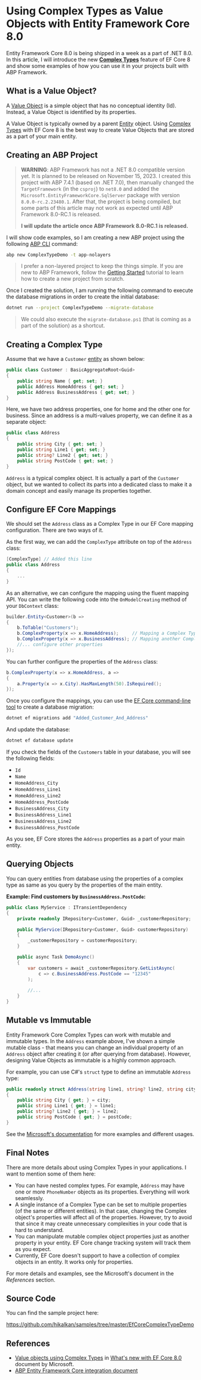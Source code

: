 # Using Complex Types as Value Objects with Entity Framework Core 8.0

Entity Framework Core 8.0 is being shipped in a week as a part of .NET 8.0. In this article, I will introduce the new **[Complex Types](https://learn.microsoft.com/en-us/ef/core/what-is-new/ef-core-8.0/whatsnew#value-objects-using-complex-types)** feature of EF Core 8 and show some examples of how you can use it in your projects built with ABP Framework.

## What is a Value Object?

A [Value Object](https://docs.abp.io/en/abp/latest/Value-Objects) is a simple object that has no conceptual identity (Id). Instead, a Value Object is identified by its properties.

A Value Object is typically owned by a parent [Entity](https://docs.abp.io/en/abp/latest/Entities) object. Using [Complex Types](https://learn.microsoft.com/en-us/ef/core/what-is-new/ef-core-8.0/whatsnew#value-objects-using-complex-types) with EF Core 8 is the best way to create Value Objects that are stored as a part of your main entity.

## Creating an ABP Project

> **WARNING**: ABP Framework has not a .NET 8.0 compatible version yet. It is planned to be released on November 15, 2023. I created this project with ABP 7.4.1 (based on .NET 7.0), then manually changed the `TargetFramework` (in the `csproj`) to `net8.0` and added the `Microsoft.EntityFrameworkCore.SqlServer` package with version `8.0.0-rc.2.23480.1`. After that, the project is being compiled, but some parts of this article may not work as expected until ABP Framework 8.0-RC.1 is released.
>
> **I will update the article once ABP Framework 8.0-RC.1 is released.**

I will show code examples, so I am creating a new ABP project using the following [ABP CLI](https://docs.abp.io/en/abp/latest/CLI) command:

````bash
abp new ComplexTypeDemo -t app-nolayers
````

> I prefer a non-layered project to keep the things simple. If you are new to ABP Framework, follow the [Getting Started](https://docs.abp.io/en/abp/latest/Getting-Started-Overall) tutorial to learn how to create a new project from scratch.

Once I created the solution, I am running the following command to execute the database migrations in order to create the initial database:

````bash
dotnet run --project ComplexTypeDemo --migrate-database
````

> We could also execute the `migrate-database.ps1` (that is coming as a part of the solution) as a shortcut.

## Creating a Complex Type

Assume that we have a `Customer` [entity](https://docs.abp.io/en/abp/latest/Entities) as shown below:

````csharp
public class Customer : BasicAggregateRoot<Guid>
{
    public string Name { get; set; }
    public Address HomeAddress { get; set; }
    public Address BusinessAddress { get; set; }
}
````

Here, we have two address properties, one for home and the other one for business. Since an address is a multi-values property, we can define it as a separate object:

````csharp
public class Address
{
    public string City { get; set; }
    public string Line1 { get; set; }
    public string? Line2 { get; set; }
    public string PostCode { get; set; }
}
````

`Address` is a typical complex object. It is actually a part of the `Customer` object, but we wanted to collect its parts into a dedicated class to make it a domain concept and easily manage its properties together.

## Configure EF Core Mappings

We should set the `Address` class as a Complex Type in our EF Core mapping configuration. There are two ways of it.

As the first way, we can add the `ComplexType` attribute on top of the `Address` class:

````csharp
[ComplexType] // Added this line
public class Address
{
    ...
}
````

As an alternative, we can configure the mapping using the fluent mapping API. You can write the following code into the `OnModelCreating` method of your `DbContext` class:

````csharp
builder.Entity<Customer>(b =>
{
    b.ToTable("Customers");
    b.ComplexProperty(x => x.HomeAddress);     // Mapping a Complex Type
    b.ComplexProperty(x => x.BusinessAddress); // Mapping another Complex Type
    //... configure other properties
});

````

You can further configure the properties of the `Address` class:

````csharp
b.ComplexProperty(x => x.HomeAddress, a =>
{
    a.Property(x => x.City).HasMaxLength(50).IsRequired();
});
````

Once you configure the mappings, you can use the [EF Core command-line tool](https://learn.microsoft.com/en-us/ef/core/cli/dotnet) to create a database migration:

````bash
dotnet ef migrations add "Added_Customer_And_Address"
````

And update the database:

````bash
dotnet ef database update
````

If you check the fields of the `Customers` table in your database, you will see the following fields:

* `Id`
* `Name`
* `HomeAddress_City`
* `HomeAddress_Line1`
* `HomeAddress_Line2`
* `HomeAddress_PostCode`
* `BusinessAddress_City`
* `BusinessAddress_Line1`
* `BusinessAddress_Line2`
* `BusinessAddress_PostCode`

As you see, EF Core stores the `Address` properties as a part of your main entity.

## Querying Objects

You can query entities from database using the properties of a complex type as same as you query by the properties of the main entity.

**Example: Find customers by `BusinessAddress.PostCode`:**

````csharp
public class MyService : ITransientDependency
{
    private readonly IRepository<Customer, Guid> _customerRepository;

    public MyService(IRepository<Customer, Guid> customerRepository)
    {
        _customerRepository = customerRepository;
    }

    public async Task DemoAsync()
    {
        var customers = await _customerRepository.GetListAsync(
            c => c.BusinessAddress.PostCode == "12345"
        );
        
        //...
    }
}
````

## Mutable vs Immutable

Entity Framework Core Complex Types can work with mutable and immutable types. In the `Address` example above, I've shown a simple mutable class - that means you can change an individual property of an `Address` object after creating it (or after querying from database). However, designing Value Objects as immutable is a highly common approach.

For example, you can use C#'s `struct` type to define an immutable `Address` type:

````csharp
public readonly struct Address(string line1, string? line2, string city, string postCode)
{
    public string City { get; } = city;
    public string Line1 { get; } = line1;
    public string? Line2 { get; } = line2;
    public string PostCode { get; } = postCode;
}
````

See the [Microsoft's documentation](https://learn.microsoft.com/en-us/ef/core/what-is-new/ef-core-8.0/whatsnew#mutability) for more examples and different usages.

## Final Notes

There are more details about using Complex Types in your applications. I want to mention some of them here:

* You can have nested complex types. For example, `Address` may have one or more `PhoneNumber` objects as its properties. Everything will work seamlessly.
* A single instance of a Complex Type can be set to multiple properties (of the same or different entities). In that case, changing the Complex object's properties will affect all of the properties. However, try to avoid that since it may create unnecessary complexities in your code that is hard to understand.
* You can manipulate mutable complex object properties just as another property in your entity. EF Core change tracking system will track them as you expect.
* Currently, EF Core doesn't support to have a collection of complex objects in an entity. It works only for properties.

For more details and examples, see the Microsoft's document in the *References* section.

## Source Code

You can find the sample project here:

https://github.com/hikalkan/samples/tree/master/EfCoreComplexTypeDemo

## References

* [Value objects using Complex Types](https://learn.microsoft.com/en-us/ef/core/what-is-new/ef-core-8.0/whatsnew#value-objects-using-complex-types) in [What's new with EF Core 8.0](https://learn.microsoft.com/en-us/ef/core/what-is-new/ef-core-8.0/whatsnew) document by Microsoft.
* [ABP Entity Framework Core integration document](https://docs.abp.io/en/abp/latest/Entity-Framework-Core)

